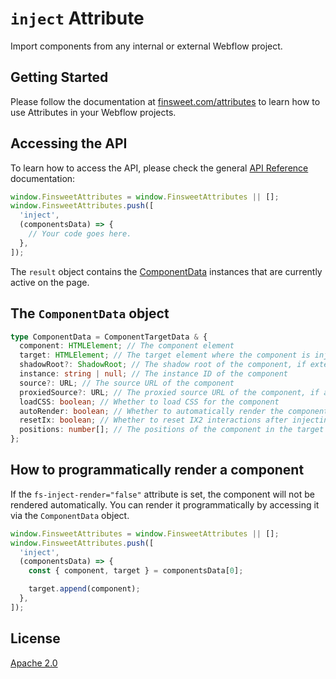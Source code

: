 # `inject` Attribute

Import components from any internal or external Webflow project.

## Getting Started

Please follow the documentation at [finsweet.com/attributes](https://www.finsweet.com/attributes) to learn how to use Attributes in your Webflow projects.

## Accessing the API

To learn how to access the API, please check the general [API Reference](../attributes/README.md#api-reference) documentation:

```javascript
window.FinsweetAttributes = window.FinsweetAttributes || [];
window.FinsweetAttributes.push([
  'inject',
  (componentsData) => {
    // Your code goes here.
  },
]);
```

The `result` object contains the [ComponentData](#the-componentdata-object) instances that are currently active on the page.

## The `ComponentData` object

```typescript
type ComponentData = ComponentTargetData & {
  component: HTMLElement; // The component element
  target: HTMLElement; // The target element where the component is injected
  shadowRoot?: ShadowRoot; // The shadow root of the component, if external CSS was injected
  instance: string | null; // The instance ID of the component
  source?: URL; // The source URL of the component
  proxiedSource?: URL; // The proxied source URL of the component, if a proxy is defined
  loadCSS: boolean; // Whether to load CSS for the component
  autoRender: boolean; // Whether to automatically render the component
  resetIx: boolean; // Whether to reset IX2 interactions after injecting the component
  positions: number[]; // The positions of the component in the target element
};
```

## How to programmatically render a component

If the `fs-inject-render="false"` attribute is set, the component will not be rendered automatically. You can render it programmatically by accessing it via the `ComponentData` object.

```javascript
window.FinsweetAttributes = window.FinsweetAttributes || [];
window.FinsweetAttributes.push([
  'inject',
  (componentsData) => {
    const { component, target } = componentsData[0];

    target.append(component);
  },
]);
```

## License

[Apache 2.0](../../LICENSE.md)
